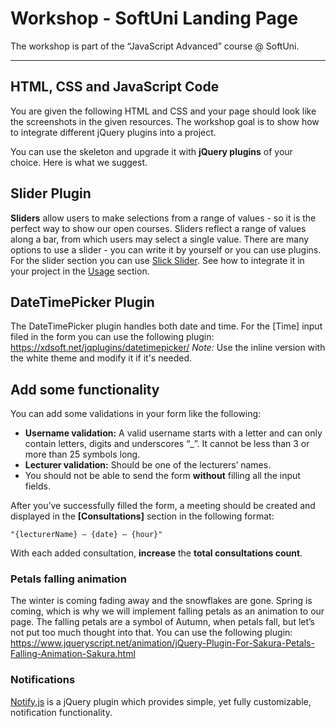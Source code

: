 # Workshop - SoftUni Landing Page
The workshop is part of the “JavaScript Advanced” course @ SoftUni. 

----

## HTML, CSS and JavaScript Code
You are given the following HTML and CSS and your page should look like the screenshots in the given resources. The workshop goal is to show how to integrate different jQuery plugins into a project.
 
You can use the skeleton and upgrade it with **jQuery plugins** of your choice. Here is what we suggest.

##	Slider Plugin 
**Sliders** allow users to make selections from a range of values - so it is the perfect way to show our open courses. Sliders reflect a range of values along a bar, from which users may select a single value. There are many options to use a slider - you can write it by yourself or you can use plugins.
For the slider section you can use [Slick Slider](http://kenwheeler.github.io/slick/). See how to integrate it in your project in the [Usage](http://kenwheeler.github.io/slick/) section. 
 
## DateTimePicker Plugin 
The DateTimePicker plugin handles both date and time. For the [Time] input filed in the form you can use the following plugin: https://xdsoft.net/jqplugins/datetimepicker/
*Note:* Use the inline version with the white theme and modify it if it's needed.
 
##	Add some functionality
You can add some validations in your form like the following:
*	**Username validation:** A valid username starts with a letter and can only contain letters, digits and underscores “_”. It cannot be less than 3 or more than 25 symbols long.
*	**Lecturer validation:** Should be one of the lecturers’ names.
*	You should not be able to send the form **without** filling all the input fields.
 

After you’ve successfully filled the form, a meeting should be created and displayed in the **[Consultations]** section in the following format: 
```
"{lecturerName} – {date} – {hour}"
```
With each added consultation, **increase** the **total consultations count**.
 
###	Petals falling animation
The winter is coming fading away and the snowflakes are gone. Spring is coming, which is why we will implement falling petals as an animation to our page. The falling petals are a symbol of Autumn, when petals fall, but let’s not put too much thought into that.
You can use the following plugin: https://www.jqueryscript.net/animation/jQuery-Plugin-For-Sakura-Petals-Falling-Animation-Sakura.html
 
###	Notifications
[Notify.js](https://notifyjs.jpillora.com/) is a jQuery plugin which provides simple, yet fully customizable, notification functionality.
 


